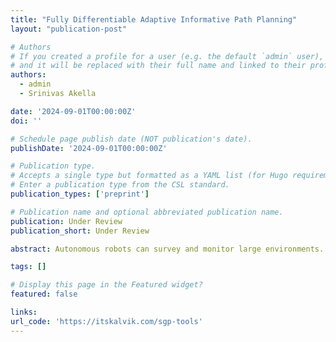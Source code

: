 ```yaml
---
title: "Fully Differentiable Adaptive Informative Path Planning"
layout: "publication-post"

# Authors
# If you created a profile for a user (e.g. the default `admin` user), write the username (folder name) here
# and it will be replaced with their full name and linked to their profile.
authors:
  - admin
  - Srinivas Akella

date: '2024-09-01T00:00:00Z'
doi: ''

# Schedule page publish date (NOT publication's date).
publishDate: '2024-09-01T00:00:00Z'

# Publication type.
# Accepts a single type but formatted as a YAML list (for Hugo requirements).
# Enter a publication type from the CSL standard.
publication_types: ['preprint']

# Publication name and optional abbreviated publication name.
publication: Under Review
publication_short: Under Review

abstract: Autonomous robots can survey and monitor large environments. However, these robots often have limited computational and power resources, making it crucial to develop an efficient and adaptive informative path planning (IPP) algorithm. Such an algorithm must quickly adapt to environmental data to maximize the information collected while accommodating path constraints, such as distance budgets and boundary limitations. \nCurrent approaches to this problem often rely on maximizing mutual information using methods such as greedy algorithms, Bayesian optimization, and genetic algorithms. These methods can be slow and do not scale well to large or 3D environments. We present an adaptive IPP approach that is fully differentiable, significantly faster than previous methods, and scalable to 3D spaces. Our approach also supports continuous sensing robots, which collect data continuously along the entire path, by leveraging streaming sparse Gaussian processes.\nBenchmark results on two real-world datasets demonstrate that our approach yields solutions that are on par with or better than baseline methods while being up to two orders of magnitude faster. Additionally, we showcase our adaptive IPP approach in a 3D space using a system-on-chip embedded computer with minimal computational resources. Our code is available in the SGP-Tools Python library, complete with extensive documentation, and includes a companion ROS2 package for deployment on ArduPilot-based robots.

tags: []

# Display this page in the Featured widget?
featured: false

links:
url_code: 'https://itskalvik.com/sgp-tools'
---
```

